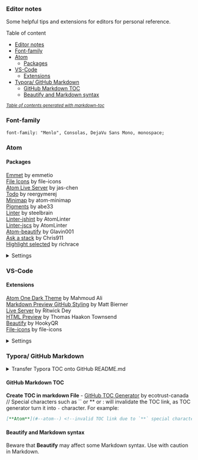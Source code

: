 ### Editor notes

Some helpful tips and extensions for editors for personal reference.

Table of content
- [Editor notes](#editor-notes)
- [Font-family](#font-family)
- [Atom](#atom)
  * [Packages](#packages)
- [VS-Code](#vs-code)
  * [Extensions](#extensions)
- [Typora/ GitHub Markdown](#typora--github-markdown)
  * [GitHub Markdown TOC](#github-markdown-toc)
  * [Beautify and Markdown syntax](#beautify-and-markdown-syntax)

<small><i><a href='http://ecotrust-canada.github.io/markdown-toc/'>Table of contents generated with markdown-toc</a></i></small>



### Font-family
```html
font-family: "Menlo", Consolas, DejaVu Sans Mono, monospace;
```

### Atom
#### Packages

[Emmet](https://atom.io/packages/emmet) by emmetio  
[File Icons](https://atom.io/packages/file-icons) by file-icons  
[Atom Live Server](https://atom.io/packages/atom-live-server) by jas-chen  
[Todo](https://atom.io/packages/todo) by reergymerej  
[Minimap](https://atom.io/packages/minimap) by atom-minimap  
[Pigments](https://atom.io/packages/pigments) by abe33  
[Linter](https://atom.io/packages/linter) by steelbrain  
[Linter-jshint](https://atom.io/packages/linter-jshint) by AtomLinter  
[Linter-jscs](https://atom.io/packages/linter-jscs) by AtomLinter  
[Atom-beautify](https://atom.io/packages/atom-beautify) by Glavin001  
[Ask a stack](https://atom.io/packages/ask-stack) by Chris911  
[Highlight selected](https://atom.io/packages/highlight-selected) by richrace

<details>
  <summary>Settings</summary>

  Settings > Editor > Show Indent Guide
  Settings > Editor > Zoom Font When Ctrl Scrolling
  Settings > Keybindings > Keymap file add:
    ```
      'atom-text-editor':
      'f10': 'editor:toggle-soft-wrap'
    ```

</details>

### VS-Code
#### Extensions

[Atom One Dark Theme](https://marketplace.visualstudio.com/items?itemName=akamud.vscode-theme-onedark) by Mahmoud Ali  
[Markdown Preview GitHub Styling](https://marketplace.visualstudio.com/items?itemName=bierner.markdown-preview-github-styles) by Matt Bierner  
[Live Server](https://marketplace.visualstudio.com/items?itemName=ritwickdey.LiveServer) by Ritwick Dey  
[HTML Preview](https://marketplace.visualstudio.com/items?itemName=tht13.html-preview-vscode) by Thomas Haakon Townsend  
[Beautify](https://marketplace.visualstudio.com/items?itemName=HookyQR.beautify) by HookyQR  
[File-icons](https://marketplace.visualstudio.com/items?itemName=file-icons.file-icons) by file-icons

<details>
  <summary>Settings</summary>

  Settings > Text Editor > Minimap > Editor > Minimap: Render Characters
  Settings > Editor: Font-family
  Settings > Editor: Code Lens Font-family
  Settings > SCM: Input Font Family
  Settings > Debug > Console: Font Family
  Settings > Terminal > Integrated: Font Family

</details>

### Typora/ GitHub Markdown

<details>
  <summary>Transfer Typora TOC onto GitHub README.md</summary>

  GitHub markdown uses **pandoc** markdown which differs from Typora markdown. To turn the **Typora** markdown table of
  content TOC into functional TOC in GitHub, we need to export the Typora file as **Markdown (other spec)**.

  1 - Go to **File > Preferences > Export**
  2 - Add export type as **Markdown (other spec) > variant: GitHub-flavored markdown**
  3 - Install **pandoc** as instructed
  4 - Restart **PC? or Typora**
  5 - Export your **Typora** file: **File > Export > Markdown (other spec)**
  6 - Your new file should have TOC that works in GitHub README.md/ GitHub markdown

</details>

#### GitHub Markdown TOC

**Create TOC in markdown File** - [GitHub TOC Generator](https://ecotrust-canada.github.io/markdown-toc/) by ecotrust-canada  
// Special characters such as `` or ** or : will invalidate the TOC link, as TOC generator turn it into `-` character. For example:
```markdown
[**Atom**](#--atom--) <!--invalid TOC link due to `**` special characters, conversion into `--` characters-->
```

#### Beautify and Markdown syntax
Beware that **Beautify** may affect some Markdown syntax. Use with caution in Markdown.
